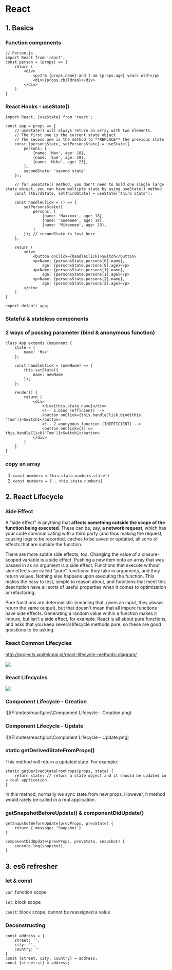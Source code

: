 # React

## 1. Basics

### Function components

```react
// Person.js
import React from 'react';
const person = (props) => {
    return (
        <div>
            <p>I'm {props.name} and I am {props.age} years old!</p>
            <div>{props.children}</div>
        </div>
    )
}
```

### React Hooks - useState()

```react
import React, {useState} from 'react';

const app = props => {
    // useState() will always return an array with two elements.
    // The first one is the current state object
    // The second one is the method to **REPLACE** the previous state
    const [personsState, setPersonsState] = useState({
        persons: [
            {name: 'Max', age: 18},
            {name: 'Sue', age: 19},
            {name: 'Mike', age: 23},
        ],
        secondState: 'second state'
    });
    
    // for useState() method, you don't need to hold one single large state object, you can have multiple state by using useState() method
    const [thirdState, setThirdState] = useState('third state');
    
    const handleClick = () => {
        setPersonsState({
            persons: [
                {name: 'Maxxxxx', age: 18},
                {name: 'Sueeeee', age: 19},
                {name: 'Mikeeeee', age: 23},
            ]
        }); // secondState is lost here
    };
    
    return (
    	<div>
            <button onClick={handleClick}>Switch</button>
            <p>Name: {personsState.persons[0].name}, 
                age: {personsState.persons[0].age}</p>
            <p>Name: {personsState.persons[1].name}, 
                age: {personsState.persons[1].age}</p>
            <p>Name: {personsState.persons[2].name}, 
                age: {personsState.persons[2].age}</p>
        </div>
    )
}

export default app;
```

### Stateful & stateless components

### 2 ways of passing parameter (bind & anonymous function)

```react
class App extends Component {
    state = {
        name: 'Max'
    };
    
    const handleClick = (newName) => {
        this.setState({
            name: newName
        });
    };

	render() {
        return (
            <div>
            	<div>{this.state.name}</div>
                <!-- 1.bind (efficient) -->
                <button onClick={this.handleClick.bind(this, 'Tom')}>Switch1</button>
                <!-- 2.anonymous function (INEFFICIENT) -->
                <button onClick={() => this.handleClick('Tom')}>Switch1</button>
            </div>
        ) 
    }
}
```

 

### copy an array

1. `const numbers = this.state.numbers.slice()`
2. `const numbers = [...this.state.numbers]`



## 2. React Lifecycle

### Side Effect

A "side effect" is anything that **affects something outside the scope of the function being executed**. These can be, say, **a network request**, which has your code communicating with a third party (and thus making the request, causing logs to be recorded, caches to be saved or updated, all sorts of effects that are outside the function.

There are more subtle side effects, too. Changing the value of a closure-scoped variable is a side effect. Pushing a new item onto an array that was passed in as an argument is a side effect. Functions that execute without side effects are called "pure" functions: they take in arguments, and they return values. Nothing else happens upon executing the function. This makes the easy to test, simple to reason about, and functions that meet this description have all sorts of useful properties when it comes to optimization or refactoring.

Pure functions are deterministic (meaning that, given an input, they always return the same output), but that doesn't mean that all impure functions have side effects. Generating a random value within a function makes it impure, but isn't a side effect, for example. React is all about pure functions, and asks that you keep several lifecycle methods pure, so these are good questions to be asking.

### React Common Lifecycles

http://projects.wojtekmaj.pl/react-lifecycle-methods-diagram/

![](F:\notes\react\pics\react_common_lifecycles.png)

### React Lifecycles

![](F:\notes\react\pics\react_whole_lifecycles.png)

### Component Lifecycle - Creation

![](F:\notes\react\pics\Component Lifecycle - Creation.png)

### Component Lifecycle - Update

![](F:\notes\react\pics\Component Lifecycle - Update.png)

### static getDerivedStateFromProps()

This method will return a updated state. For example:

```react
static getDerivedStateFromProps(props, state) {
    return state; // return a state object and it should be updated in a real application
}
```

In this method, normally we sync state from new props. However, it method would rarely be called in a real application. 

### getSnapshotBeforeUpdate() & componentDidUpdate() 

```react
getSnapshotBeforeUpdate(prevProps, prevState) {
    return { message: 'Snapshot'}
}

componentDidUpdate(prevProps, prevState, snapshot) {
    console.log(snapshot);
}
```

## 3. es6 refresher

### let & const

`var`: function scope

`let`: block scope

`const`: block scope, cannot be reassigned a value

### Deconstructing

```react
const address = {
    street: '',
    city: '',
    country: ''
}
const {street, city, country} = address;
const {street:st} = address;
```

